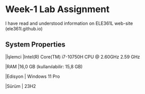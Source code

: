 # Week-1 Lab Assignment

I have read and understood information on ELE361L web-site (ele361l.github.io)

## System Properties

|İşlemci      |Intel(R) Core(TM) i7-10750H CPU @ 2.60GHz   2.59 GHz

|RAM          |16,0 GB (kullanılabilir: 15,8 GB)

|Edisyon      | Windows 11 Pro

|Sürüm        | 23H2

